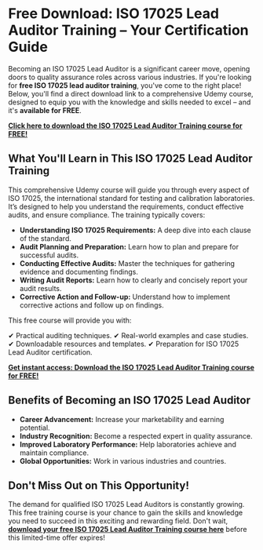 # Free Download: ISO 17025 Lead Auditor Training – Your Certification Guide

Becoming an ISO 17025 Lead Auditor is a significant career move, opening doors to quality assurance roles across various industries. If you're looking for **free ISO 17025 lead auditor training**, you've come to the right place! Below, you'll find a direct download link to a comprehensive Udemy course, designed to equip you with the knowledge and skills needed to excel – and it's **available for FREE**.

[**Click here to download the ISO 17025 Lead Auditor Training course for FREE!**](https://udemywork.com/iso-17025-lead-auditor-training)

## What You'll Learn in This ISO 17025 Lead Auditor Training

This comprehensive Udemy course will guide you through every aspect of ISO 17025, the international standard for testing and calibration laboratories. It’s designed to help you understand the requirements, conduct effective audits, and ensure compliance. The training typically covers:

*   **Understanding ISO 17025 Requirements:** A deep dive into each clause of the standard.
*   **Audit Planning and Preparation:** Learn how to plan and prepare for successful audits.
*   **Conducting Effective Audits:** Master the techniques for gathering evidence and documenting findings.
*   **Writing Audit Reports:** Learn how to clearly and concisely report your audit results.
*   **Corrective Action and Follow-up:** Understand how to implement corrective actions and follow up on findings.

This free course will provide you with:

✔ Practical auditing techniques.
✔ Real-world examples and case studies.
✔ Downloadable resources and templates.
✔ Preparation for ISO 17025 Lead Auditor certification.

[**Get instant access: Download the ISO 17025 Lead Auditor Training course for FREE!**](https://udemywork.com/iso-17025-lead-auditor-training)

## Benefits of Becoming an ISO 17025 Lead Auditor

*   **Career Advancement:** Increase your marketability and earning potential.
*   **Industry Recognition:** Become a respected expert in quality assurance.
*   **Improved Laboratory Performance:** Help laboratories achieve and maintain compliance.
*   **Global Opportunities:** Work in various industries and countries.

## Don't Miss Out on This Opportunity!

The demand for qualified ISO 17025 Lead Auditors is constantly growing. This free training course is your chance to gain the skills and knowledge you need to succeed in this exciting and rewarding field. Don't wait, **[download your free ISO 17025 Lead Auditor Training course here](https://udemywork.com/iso-17025-lead-auditor-training)** before this limited-time offer expires!
